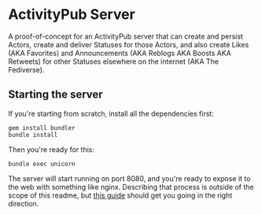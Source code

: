 # ActivityPub Server

A proof-of-concept for an ActivityPub server that can create and persist Actors, create and deliver Statuses for those Actors, and also create Likes (AKA Favorites) and Announcements (AKA Reblogs AKA Boosts AKA Retweets) for other Statuses elsewhere on the internet (AKA The Fediverse).

## Starting the server

If you're starting from scratch, install all the dependencies first:

```
gem install bundler
bundle install
```

Then you're ready for this:

```
bundle exec unicorn
```

The server will start running on port 8080, and you're ready to expose it to the web with something like nginx. Describing that process is outside of the scope of this readme, but [this guide](https://www.digitalocean.com/community/tutorials/how-to-deploy-a-rails-app-with-unicorn-and-nginx-on-ubuntu-14-04#install-and-configure-nginx) should get you going in the right direction.

